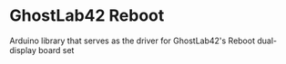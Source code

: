 # GhostLab42 Reboot
Arduino library that serves as the driver for GhostLab42's Reboot dual-display board set
